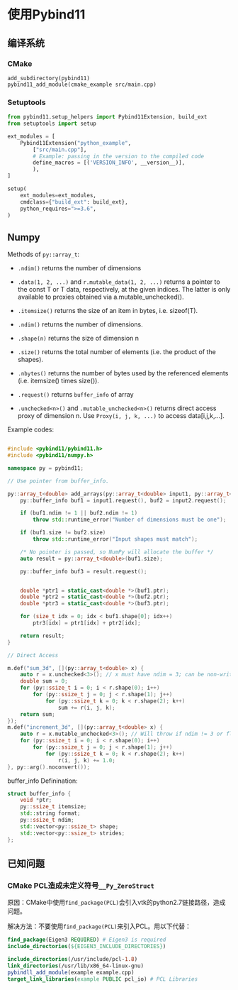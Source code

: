 # 使用Pybind11

## 编译系统
### CMake
```
add_subdirectory(pybind11)
pybind11_add_module(cmake_example src/main.cpp)
```

### Setuptools
```python
from pybind11.setup_helpers import Pybind11Extension, build_ext
from setuptools import setup

ext_modules = [
    Pybind11Extension("python_example",
        ["src/main.cpp"],
        # Example: passing in the version to the compiled code
        define_macros = [('VERSION_INFO', __version__)],
        ),
]

setup(
    ext_modules=ext_modules,
    cmdclass={"build_ext": build_ext},
    python_requires=">=3.6",
)
```

## Numpy

Methods of `py::array_t`:


- `.ndim()` returns the number of dimensions
- `.data(1, 2, ...)` and `r.mutable_data(1, 2, ...)` returns a pointer to the const T or T data, respectively, at the given indices. The latter is only available to proxies obtained via a.mutable_unchecked().
- `.itemsize()` returns the size of an item in bytes, i.e. sizeof(T).
- `.ndim()` returns the number of dimensions.
- `.shape(n)` returns the size of dimension n
- `.size()` returns the total number of elements (i.e. the product of the shapes).
- `.nbytes()` returns the number of bytes used by the referenced elements (i.e. itemsize() times size()).

- `.request()` returns `buffer_info` of array
- `.unchecked<n>()` and `.mutable_unchecked<n>()` returns direct access proxy of dimension n. Use `Proxy(i, j, k, ...)` to access data[i,j,k,...].

Example codes:
```cpp

#include <pybind11/pybind11.h>
#include <pybind11/numpy.h>

namespace py = pybind11;

// Use pointer from buffer_info.

py::array_t<double> add_arrays(py::array_t<double> input1, py::array_t<double> input2) {
    py::buffer_info buf1 = input1.request(), buf2 = input2.request();

    if (buf1.ndim != 1 || buf2.ndim != 1)
        throw std::runtime_error("Number of dimensions must be one");

    if (buf1.size != buf2.size)
        throw std::runtime_error("Input shapes must match");

    /* No pointer is passed, so NumPy will allocate the buffer */
    auto result = py::array_t<double>(buf1.size);

    py::buffer_info buf3 = result.request();


    double *ptr1 = static_cast<double *>(buf1.ptr);
    double *ptr2 = static_cast<double *>(buf2.ptr);
    double *ptr3 = static_cast<double *>(buf3.ptr);

    for (size_t idx = 0; idx < buf1.shape[0]; idx++)
        ptr3[idx] = ptr1[idx] + ptr2[idx];

    return result;
}

// Direct Access

m.def("sum_3d", [](py::array_t<double> x) {
    auto r = x.unchecked<3>(); // x must have ndim = 3; can be non-writeable
    double sum = 0;
    for (py::ssize_t i = 0; i < r.shape(0); i++)
        for (py::ssize_t j = 0; j < r.shape(1); j++)
            for (py::ssize_t k = 0; k < r.shape(2); k++)
                sum += r(i, j, k);
    return sum;
});
m.def("increment_3d", [](py::array_t<double> x) {
    auto r = x.mutable_unchecked<3>(); // Will throw if ndim != 3 or flags.writeable is false
    for (py::ssize_t i = 0; i < r.shape(0); i++)
        for (py::ssize_t j = 0; j < r.shape(1); j++)
            for (py::ssize_t k = 0; k < r.shape(2); k++)
                r(i, j, k) += 1.0;
}, py::arg().noconvert());
```

buffer_info Definination:
```cpp
struct buffer_info {
    void *ptr;
    py::ssize_t itemsize;
    std::string format;
    py::ssize_t ndim;
    std::vector<py::ssize_t> shape;
    std::vector<py::ssize_t> strides;
};
```

## 已知问题
### CMake PCL造成未定义符号`__Py_ZeroStruct`
原因：CMake中使用`find_package(PCL)`会引入vtk的python2.7链接路径，造成问题。

解决方法：不要使用`find_package(PCL)`来引入PCL。用以下代替：
```CMake
find_package(Eigen3 REQUIRED) # Eigen3 is required
include_directories(${EIGEN3_INCLUDE_DIRECTORIES})

include_directories(/usr/include/pcl-1.8)
link_directories(/usr/lib/x86_64-linux-gnu)
pybindll_add_module(example example.cpp)
target_link_libraries(example PUBLIC pcl_io) # PCL Libraries
```
